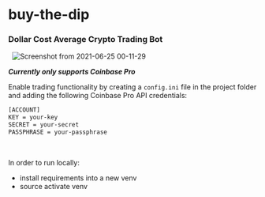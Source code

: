 # buy-the-dip
### Dollar Cost Average Crypto Trading Bot
&nbsp;
![Screenshot from 2021-06-25 00-11-29](https://user-images.githubusercontent.com/43856967/123373877-cdfb6400-d54b-11eb-9cf0-2495def2cabe.png)
&nbsp;


***Currently only supports Coinbase Pro***

Enable trading functionality by creating a `config.ini` file in the project 
folder and adding the following Coinbase Pro API credentials:

```txt
[ACCOUNT]
KEY = your-key
SECRET = your-secret
PASSPHRASE = your-passphrase
```
&nbsp;

In order to run locally:
- install requirements into a new venv
- source activate venv
